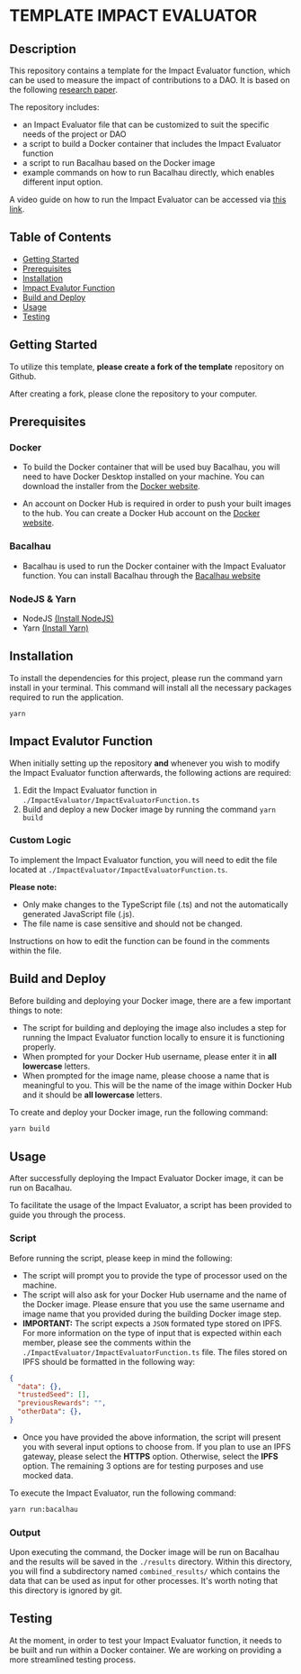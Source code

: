 # TEMPLATE IMPACT EVALUATOR

## Description

This repository contains a template for the Impact Evaluator function, which can be used to measure the impact of contributions to a DAO. It is based on the following [research paper](https://threebox.notion.site/Impact-Evaluators-Over-Ceramic-Data-5ac733f30a454356914b22778f512381).

The repository includes:

- an Impact Evaluator file that can be customized to suit the specific needs of the project or DAO
- a script to build a Docker container that includes the Impact Evaluator function
- a script to run Bacalhau based on the Docker image
- example commands on how to run Bacalhau directly, which enables different input option.

A video guide on how to run the Impact Evaluator can be accessed via [this link](https://www.loom.com/share/6cf0ad08ae2b424cb7a5d072c29811d1).

## Table of Contents

- [Getting Started](#getting-started)
- [Prerequisites](#prerequisites)
- [Installation](#installation)
- [Impact Evalutor Function](#impact-evalutor-function)
- [Build and Deploy](#build-and-deploy)
- [Usage](#usage)
- [Testing](#testing)

## Getting Started

To utilize this template, **please create a fork of the template** repository on Github.

After creating a fork, please clone the repository to your computer.

## Prerequisites

### Docker

- To build the Docker container that will be used buy Bacalhau, you will need to have Docker Desktop installed on your machine. You can download the installer from the [Docker website](https://www.docker.com/products/docker-desktop/).

- An account on Docker Hub is required in order to push your built images to the hub. You can create a Docker Hub account on the [Docker website](https://hub.docker.com/).

### Bacalhau

- Bacalhau is used to run the Docker container with the Impact Evaluator function. You can install Bacalhau through the [Bacalhau website](https://docs.bacalhau.org/getting-started/installation/)

### NodeJS & Yarn

- NodeJS [(Install NodeJS)](https://nodejs.org/en/download/)
- Yarn [(Install Yarn)](https://classic.yarnpkg.com/en/docs/install)

## Installation

To install the dependencies for this project, please run the command yarn install in your terminal. This command will install all the necessary packages required to run the application.

```
yarn
```

## Impact Evalutor Function

When initially setting up the repository **and** whenever you wish to modify the Impact Evaluator function afterwards, the following actions are required:

1. Edit the Impact Evaluator function in `./ImpactEvaluator/ImpactEvaluatorFunction.ts`
2. Build and deploy a new Docker image by running the command `yarn build`

### Custom Logic

To implement the Impact Evaluator function, you will need to edit the file located at `./ImpactEvaluator/ImpactEvaluatorFunction.ts`.

**Please note:**

- Only make changes to the TypeScript file (.ts) and not the automatically generated JavaScript file (.js).
- The file name is case sensitive and should not be changed.

Instructions on how to edit the function can be found in the comments within the file.

## Build and Deploy

Before building and deploying your Docker image, there are a few important things to note:

- The script for building and deploying the image also includes a step for running the Impact Evaluator function locally to ensure it is functioning properly.
- When prompted for your Docker Hub username, please enter it in **all lowercase** letters.
- When prompted for the image name, please choose a name that is meaningful to you. This will be the name of the image within Docker Hub and it should be **all lowercase** letters.

To create and deploy your Docker image, run the following command:

```sh
yarn build
```

## Usage

After successfully deploying the Impact Evaluator Docker image, it can be run on Bacalhau.

To facilitate the usage of the Impact Evaluator, a script has been provided to guide you through the process.

### Script

Before running the script, please keep in mind the following:

- The script will prompt you to provide the type of processor used on the machine.
- The script will also ask for your Docker Hub username and the name of the Docker image. Please ensure that you use the same username and image name that you provided during the building Docker image step.
- **IMPORTANT:** The script expects a `JSON` formated type stored on IPFS. For more information on the type of input that is expected within each member, please see the comments within the `./ImpactEvaluator/ImpactEvaluatorFunction.ts` file. The files stored on IPFS should be formatted in the following way:

```JSON
{
  "data": {},
  "trustedSeed": [],
  "previousRewards": "",
  "otherData": {},
}
```

- Once you have provided the above information, the script will present you with several input options to choose from. If you plan to use an IPFS gateway, please select the **HTTPS** option. Otherwise, select the **IPFS** option. The remaining 3 options are for testing purposes and use mocked data.

To execute the Impact Evaluator, run the following command:

```sh
yarn run:bacalhau
```

### Output

Upon executing the command, the Docker image will be run on Bacalhau and the results will be saved in the `./results` directory. Within this directory, you will find a subdirectory named `combined_results/` which contains the data that can be used as input for other processes. It's worth noting that this directory is ignored by git.

## Testing

At the moment, in order to test your Impact Evaluator function, it needs to be built and run within a Docker container. We are working on providing a more streamlined testing process.
